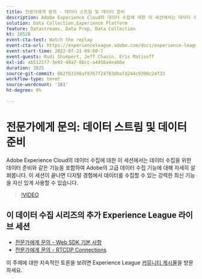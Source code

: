 ```yaml
---
title: 전문가에게 문의 - 데이터 스트림 및 데이터 준비
description: Adobe Experience Cloud의 데이터 수집에 대한 이 세션에서는 데이터 수집을 위한 데이터 준비와 같은 기능을 포함하여 Adobe의 고급 데이터 수집 기능에 대해 자세히 살펴봅니다. 이 세션이 끝나면 디지털 경험에서 데이터를 수집할 수 있는 강력한 최신 기능을 자신 있게 사용할 수 있습니다.
solution: Data Collection,Experience Platform
feature: Datastreams, Data Prep, Data Collection
kt: 10528
event-cta-text: Watch the replay
event-cta-url: https://experienceleague.adobe.com/docs/experience-league-live-events/events/episodes/exl-live-episode-07-21-22.html?lang=ko
event-start-time: 2022-07-21 09:00-7
event-guests: Rudi Shumpert, Jeff Chasin, Eric Matisoff
exl-id: ab5121f7-3e92-48a7-8bcc-a4456a4eab6e
duration: 3825
source-git-commit: 0b2f63198af8767f24783dbafd244c9398c24f33
workflow-type: tm+mt
source-wordcount: '161'
ht-degree: 0%

---
```


# 전문가에게 문의: 데이터 스트림 및 데이터 준비

Adobe Experience Cloud의 데이터 수집에 대한 이 세션에서는 데이터 수집을 위한 데이터 준비와 같은 기능을 포함하여 Adobe의 고급 데이터 수집 기능에 대해 자세히 살펴봅니다. 이 세션이 끝나면 디지털 경험에서 데이터를 수집할 수 있는 강력한 최신 기능을 자신 있게 사용할 수 있습니다.

>[!VIDEO](https://video.tv.adobe.com/v/345342/?quality=12&learn=on)

## 이 데이터 수집 시리즈의 추가 Experience League 라이브 세션

* [전문가에게 문의 - Web SDK 기본 사항](exl-live-episode-05-26-22.md)
* [전문가에게 문의 - RTCDP Connections](exl-live-episode-06-23-22.md)

이 주제에 대한 지속적인 토론을 보려면 Experience League [커뮤니티 게시물](https://experienceleaguecommunities.adobe.com/t5/adobe-experience-platform/aep-community-qna-coffee-break-7-21-22-10-30am-pt-adobe/td-p/461503?profile.language=ko)을 방문하세요.

